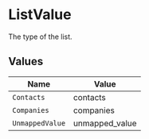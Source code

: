 # ListValue

The type of the list.


## Values

| Name            | Value           |
| --------------- | --------------- |
| `Contacts`      | contacts        |
| `Companies`     | companies       |
| `UnmappedValue` | unmapped_value  |